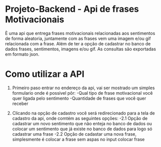 # Projeto-Backend - Api de frases Motivacionais

È uma api que entrega frases motivacionais relacionadas aos sentimentos de forma aleatoria, juntamente com as frases vem uma imagem e/ou gif
relacionada com a frase. Além de ter a opção de cadastrar no banco de dados frases, sentimentos, imagens e/ou gif. As consultas são exportadas 
em formato json.

# Como utilizar a API

1. Primeiro paso entrar no endereço da api, vai ser mostrado um simples formulario onde é possivel pôr:
   -Qual tipo de frase motivacional você quer ligada pelo sentimento
   -Quantidade de frases que você quer receber

2. Clicando na opção de cadastro você será redirecionado para a tela de cadastro da api, onde comtém as seguintes opções:
   -2.1 Opção de cadastrar um novo sentimento que não enteja no banco de dados ou colocar um sentimento que já existe no banco de dados para logo
        só cadastrar uma frase
   -2.2 Opção de cadastar uma nova frase, simplesmente é colocar a frase sem aspas no input colocar frase
